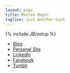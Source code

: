 ```yaml
---
layout: page
title: Matteo Magni
tagline: Just Another Geek
---
```

{% include JB/setup %}

<ul>
<li><a href="http://blog.ilbonzo.org">Blog</a></li>
<li><a href="http://magni.me">Personal Site</a></li>
<li><a href="http://www.linkedin.com/in/matteomagni">LinkedIn</a></li>
<li><a href="http://www.facebook.com/ilbonzo">Facebook</a></li>
<li><a href="http://matteomagni.info/">Tumblr</a></li>
</ul>

